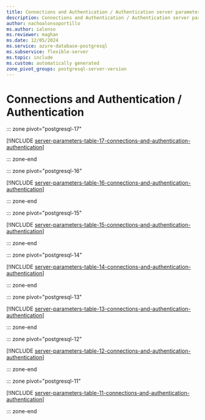 ```yaml
---
title: Connections and Authentication / Authentication server parameters
description: Connections and Authentication / Authentication server parameters for Azure Database for PostgreSQL - Flexible Server.
author: nachoalonsoportillo
ms.author: ialonso
ms.reviewer: maghan
ms.date: 12/05/2024
ms.service: azure-database-postgresql
ms.subservice: flexible-server
ms.topic: include
ms.custom: automatically generated
zone_pivot_groups: postgresql-server-version
---
```

# Connections and Authentication / Authentication


::: zone pivot="postgresql-17"

[!INCLUDE [server-parameters-table-17-connections-and-authentication-authentication](./includes/server-parameters-table-17-connections-and-authentication-authentication.md)]

::: zone-end


::: zone pivot="postgresql-16"

[!INCLUDE [server-parameters-table-16-connections-and-authentication-authentication](./includes/server-parameters-table-16-connections-and-authentication-authentication.md)]

::: zone-end


::: zone pivot="postgresql-15"

[!INCLUDE [server-parameters-table-15-connections-and-authentication-authentication](./includes/server-parameters-table-15-connections-and-authentication-authentication.md)]

::: zone-end


::: zone pivot="postgresql-14"

[!INCLUDE [server-parameters-table-14-connections-and-authentication-authentication](./includes/server-parameters-table-14-connections-and-authentication-authentication.md)]

::: zone-end


::: zone pivot="postgresql-13"

[!INCLUDE [server-parameters-table-13-connections-and-authentication-authentication](./includes/server-parameters-table-13-connections-and-authentication-authentication.md)]

::: zone-end


::: zone pivot="postgresql-12"

[!INCLUDE [server-parameters-table-12-connections-and-authentication-authentication](./includes/server-parameters-table-12-connections-and-authentication-authentication.md)]

::: zone-end


::: zone pivot="postgresql-11"

[!INCLUDE [server-parameters-table-11-connections-and-authentication-authentication](./includes/server-parameters-table-11-connections-and-authentication-authentication.md)]

::: zone-end


